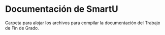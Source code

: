 # Documentación de SmartU

Carpeta para alojar los archivos para compilar la documentación del Trabajo de Fin de Grado.
